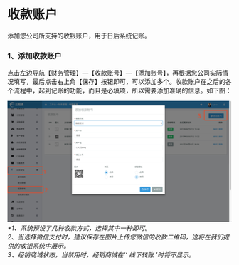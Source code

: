 # 收款账户

添加您公司所支持的收银账户，用于日后系统记账。

### 1、添加收款账户

点击左边导航【财务管理】—【收款账号】—【添加账号】，再根据您公司实际情况填写，最后点击右上角【保存】按钮即可，可以添加多个。收款账户在之后的各个流程中，起到记账的功能，而且是必填项，所以需要添加准确的信息。如下图：

![](/assets/cwgl-skzh.png)_\*1、系统预设了几种收款方式，选择其中一种即可。  
  2、当选择微信支付时，建议保存在图片上传您微信的收款二维码，这将在我们提供的收银系统中展示。  
  3、经销商城状态，当禁用时，经销商城在‘‘ 线下转账 ’时将不显示。_

